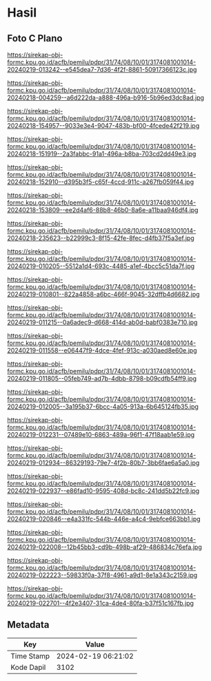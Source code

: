 # Hasil

## Foto C Plano

https://sirekap-obj-formc.kpu.go.id/acfb/pemilu/pdpr/31/74/08/10/01/3174081001014-20240219-013242--e545dea7-7d36-4f2f-8861-50917366123c.jpg

https://sirekap-obj-formc.kpu.go.id/acfb/pemilu/pdpr/31/74/08/10/01/3174081001014-20240218-004259--a6d222da-a888-496a-b916-5b96ed3dc8ad.jpg

https://sirekap-obj-formc.kpu.go.id/acfb/pemilu/pdpr/31/74/08/10/01/3174081001014-20240218-154957--9033e3e4-9047-483b-bf00-4fcede42f219.jpg

https://sirekap-obj-formc.kpu.go.id/acfb/pemilu/pdpr/31/74/08/10/01/3174081001014-20240218-151919--2a3fabbc-91a1-496a-b8ba-703cd2dd49e3.jpg

https://sirekap-obj-formc.kpu.go.id/acfb/pemilu/pdpr/31/74/08/10/01/3174081001014-20240218-152910--d395b3f5-c65f-4ccd-911c-a267fb059f44.jpg

https://sirekap-obj-formc.kpu.go.id/acfb/pemilu/pdpr/31/74/08/10/01/3174081001014-20240218-153809--ee2d4af6-88b8-46b0-8a6e-a11baa946df4.jpg

https://sirekap-obj-formc.kpu.go.id/acfb/pemilu/pdpr/31/74/08/10/01/3174081001014-20240218-235623--b22999c3-8f15-42fe-8fec-d4fb37f5a3ef.jpg

https://sirekap-obj-formc.kpu.go.id/acfb/pemilu/pdpr/31/74/08/10/01/3174081001014-20240219-010205--5512a1d4-693c-4485-a1ef-4bcc5c51da7f.jpg

https://sirekap-obj-formc.kpu.go.id/acfb/pemilu/pdpr/31/74/08/10/01/3174081001014-20240219-010801--822a4858-a6bc-466f-9045-32dffb4d6682.jpg

https://sirekap-obj-formc.kpu.go.id/acfb/pemilu/pdpr/31/74/08/10/01/3174081001014-20240219-011215--0a6adec9-d668-414d-ab0d-babf0383e710.jpg

https://sirekap-obj-formc.kpu.go.id/acfb/pemilu/pdpr/31/74/08/10/01/3174081001014-20240219-011558--e06447f9-4dce-4fef-913c-a030aed8e60e.jpg

https://sirekap-obj-formc.kpu.go.id/acfb/pemilu/pdpr/31/74/08/10/01/3174081001014-20240219-011805--05feb749-ad7b-4dbb-8798-b09cdfb54ff9.jpg

https://sirekap-obj-formc.kpu.go.id/acfb/pemilu/pdpr/31/74/08/10/01/3174081001014-20240219-012005--3a195b37-6bcc-4a05-913a-6b645124fb35.jpg

https://sirekap-obj-formc.kpu.go.id/acfb/pemilu/pdpr/31/74/08/10/01/3174081001014-20240219-012231--07489e10-6863-489a-96f1-47f18aab1e59.jpg

https://sirekap-obj-formc.kpu.go.id/acfb/pemilu/pdpr/31/74/08/10/01/3174081001014-20240219-012934--86329193-79e7-4f2b-80b7-3bb6fae6a5a0.jpg

https://sirekap-obj-formc.kpu.go.id/acfb/pemilu/pdpr/31/74/08/10/01/3174081001014-20240219-022937--e86fad10-9595-408d-bc8c-241dd5b22fc9.jpg

https://sirekap-obj-formc.kpu.go.id/acfb/pemilu/pdpr/31/74/08/10/01/3174081001014-20240219-020846--e4a331fc-544b-446e-a4c4-9ebfce663bb1.jpg

https://sirekap-obj-formc.kpu.go.id/acfb/pemilu/pdpr/31/74/08/10/01/3174081001014-20240219-022008--12b45bb3-cd9b-498b-af29-486834c76efa.jpg

https://sirekap-obj-formc.kpu.go.id/acfb/pemilu/pdpr/31/74/08/10/01/3174081001014-20240219-022223--59833f0a-37f8-4961-a9d1-8e1a343c2159.jpg

https://sirekap-obj-formc.kpu.go.id/acfb/pemilu/pdpr/31/74/08/10/01/3174081001014-20240219-022701--4f2e3407-31ca-4de4-80fa-b37f51c167fb.jpg


## Metadata

| Key        | Value               |
| ---------- | ------------------- |
| Time Stamp | 2024-02-19 06:21:02 |
| Kode Dapil | 3102                |



